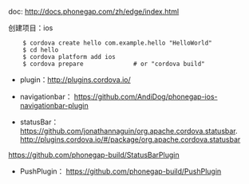 doc: http://docs.phonegap.com/zh/edge/index.html

创建项目：ios

```
 	$ cordova create hello com.example.hello "HelloWorld"
    $ cd hello
    $ cordova platform add ios
    $ cordova prepare              # or "cordova build"

```

* plugin：http://plugins.cordova.io/

* navigationbar：
https://github.com/AndiDog/phonegap-ios-navigationbar-plugin

* statusBar：
https://github.com/jonathannaguin/org.apache.cordova.statusbar.
http://plugins.cordova.io/#/package/org.apache.cordova.statusbar


https://github.com/phonegap-build/StatusBarPlugin



* PushPlugin：
https://github.com/phonegap-build/PushPlugin